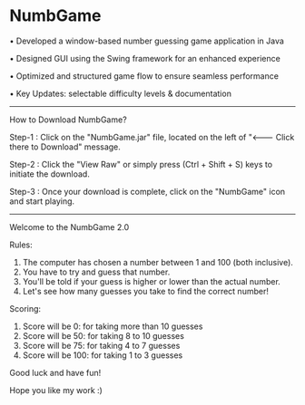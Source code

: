 # NumbGame
• Developed a window-based number guessing game application in Java 

• Designed GUI using the Swing framework for an enhanced experience

• Optimized and structured game flow to ensure seamless performance

• Key Updates: selectable difficulty levels & documentation
____________________________________________________________________________

How to Download NumbGame?

Step-1 : Click on the "NumbGame.jar" file, located on the left of "<--- Click there to Download" message.

Step-2 : Click the "View Raw" or simply press (Ctrl + Shift + S) keys to initiate the download.

Step-3 : Once your download is complete, click on the "NumbGame" icon and start playing.

----------------------------------------------------------------------------

Welcome to the NumbGame 2.0

Rules:
1. The computer has chosen a number between 1 and 100 (both inclusive).
2. You have to try and guess that number.
3. You'll be told if your guess is higher or lower than the actual number.
4. Let's see how many guesses you take to find the correct number!

Scoring:
1. Score will be 0: for taking more than 10 guesses
2. Score will be 50: for taking 8 to 10 guesses
3. Score will be 75: for taking 4 to 7 guesses
4. Score will be 100: for taking 1 to 3 guesses

Good luck and have fun!

Hope you like my work :)
